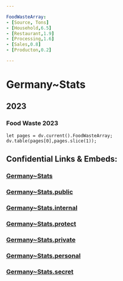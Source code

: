 ```yaml
---

FoodWasteArray:
- [Source, Tons]
- [Household,6.5]
- [Restaurant,1.9]
- [Processing,1.6]
- [Sales,0.8]
- [Producton,0.2]

---
```


# Germany~Stats

## 2023
### Food Waste 2023 


```dataviewjs
let pages = dv.current().FoodWasteArray;
dv.table(pages[0],pages.slice(1));
```


## Confidential Links & Embeds: 

### [Germany~Stats](/_Standards/Earth/Continent/Europe/Europe~Central/Germany/Germany~Stats.md) 

### [Germany~Stats.public](/_public/Earth/Continent/Europe/Europe~Central/Germany/Germany~Stats.public.md) 

### [Germany~Stats.internal](/_internal/Earth/Continent/Europe/Europe~Central/Germany/Germany~Stats.internal.md) 

### [Germany~Stats.protect](/_protect/Earth/Continent/Europe/Europe~Central/Germany/Germany~Stats.protect.md) 

### [Germany~Stats.private](/_private/Earth/Continent/Europe/Europe~Central/Germany/Germany~Stats.private.md) 

### [Germany~Stats.personal](/_personal/Earth/Continent/Europe/Europe~Central/Germany/Germany~Stats.personal.md) 

### [Germany~Stats.secret](/_secret/Earth/Continent/Europe/Europe~Central/Germany/Germany~Stats.secret.md)

